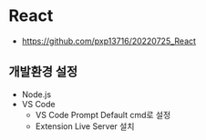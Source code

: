 # React

- https://github.com/pxp13716/20220725_React

## 개발환경 설정
- Node.js
- VS Code
  - VS Code Prompt Default cmd로 설정
  - Extension Live Server 설치

